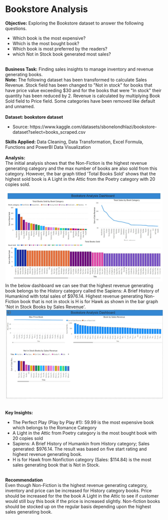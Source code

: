 # Bookstore Analysis 
<strong>Objective:</strong> 
Exploring the Bookstore dataset to answer the following questions.
<ul><li>Which book is the most expensive?</li>
<li> Which is the most bought book?</li>
<li>Which book is most preferred by the readers?</li>
<li>which Not in Stock book generated most sales?</li>
</ul>
</br>
<strong>Business Task:</strong> Finding sales insights to manage inventory and revenue generating books.
</br>
<strong>Note:</strong> The following dataset has been transformed to calculate Sales Revenue. Stock field has been changed to "Not in stock" for books that have price value exceeding $30 and for the books that were "In stock" their quantity has been reduced by 2. Revenue is calculated by multiplying Book Sold field to Price field. Some categories have been removed like default and unnamed.
</br>
</br>
<strong>Dataset: bookstore dataset </strong>
<ul><li>Source: https://www.kaggle.com/datasets/sbonelondhlazi/bookstore-dataset?select=books_scraped.csv</li>
</ul>
<strong>Skills Applied:</strong> Data Cleaning, Data Transformation, Excel Formula, Functions and  PowerBI Data Visualization
</br>
</br>
<strong>Analysis: </strong></br>
The initial analysis shows that the Non-Fiction is the highest revenue generating category and the max number of books are also sold from this category. However, the bar graph titled 'Total Books Sold' shows that the highest sold book is A Light in the Attic from the Poetry category with 20 copies sold. 
</br>

![](img/Dashboard%201.jpg)
</br>
In the below dashboard we can see that the highest revenue generating book belongs to the History category called the Sapiens: A Brief History of Humankind with total sales of $976.14. Highest revenue generating Non-Fiction book that is not in stock is H is for Hawk as shown in the bar graph 'Not in Stock Books by Sales Revenue'. 
</br>
![](img/Dashboard%202.jpg)

</br>
<strong>Key Insights:</strong> 
<ul>
<li>The Perfect Play (Play by Play #1): 59.99 is the most expensive book which belongs to the Romance Category</li>
<li>A Light in the Attic from Poetry category is the most bought book with 20 copies sold</li>
<li> Sapiens: A Brief History of Humankin from History category; Sales generated: $976.14. The result was based on five start rating and highest revenue generating book.</li>
<li>H is for Hawk from Nonfiction category (Sales: $114.84) is the most sales generating book that is Not in Stock. </li>
</ul>
</br>
<strong>Recommendation</strong></br>
Even though Non-Fiction is the highest revenue generating category, inventory and price can be increased for History category books. Price should be increased for the the book A Light in the Attic to see if customer would still buy this book if the price is increased slightly. Non-fiction books should be stocked up on the regular basis depending upon the highest sales generating book. 

